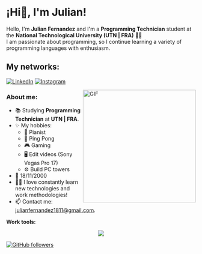 <h1 title="greet"> ¡Hi👋, I'm Julian!</h1>
Hello, I'm <strong>Julian Fernandez</strong> and I'm a <strong>Programming Technician</strong> student at the <strong>National Technological University (UTN | FRA)</strong> 👨‍💻<br>
I am passionate about programming, so I continue learning a variety of programming languages with enthusiasm.

<br>
<h2>My networks:</h2>

[![LinkedIn][2.1]][2] [![Instagram][3.1]][3]

[2.1]: https://s4.uupload.ir/files/linkedin_amwn.png
[3.1]: https://s4.uupload.ir/files/instagram_6djz.png
<!-- [4.1]: https://raw.githubusercontent.com/appicons/Whatsapp/master/icons/whatsapp_194x194.png -->

[2]: https://www.linkedin.com/in/julian-fernandez-707612180/?locale=en_US
[3]: https://www.instagram.com/juli_ferz/


  <img align="right" alt="GIF" src="https://i.pinimg.com/originals/e4/26/70/e426702edf874b181aced1e2fa5c6cde.gif" width="300"/>

<h3>About me: </h3>

- 📚 Studying **Programming Technician** at **UTN | FRA**.
- ✨ My hobbies:
    - 🎹 Pianist
    - 🏓 Ping Pong
    - 🎮 Gaming
    - 🖥️ Edit videos (Sony Vegas Pro 17)
    - ⚙️ Build PC towers
- 🎂 18/11/2000
- 👨‍💻 I love constantly learn new technologies and work methodologies!
- 📫 Contact me: [julianfernandez1811@gmail.com](mailto:julianfernandez1811@gmail.com).


**Work tools:**

<p align="center">
  <a href="https://skillicons.dev">
    <img src="https://skillicons.dev/icons?i=py,cs,php,java,js,ts,angular,nodejs,nestjs,html,css,bootstrap,sqlite,mysql,postgres,docker,postman,bash,powershell,jenkins,linux,git,github,idea,visualstudio,vscode,discord" />
  </a>
</p>

[![GitHub followers](https://img.shields.io/github/followers/JuliFerz?label=Follow&style=social)](https://github.com/JuliFerz)
